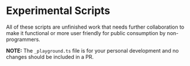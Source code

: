 # Experimental Scripts
All of these scripts are unfinished work that needs further collaboration to make it functional or more user friendly for public consumption by non-programmers.

**NOTE:** The `_playground.ts` file is for your personal development and no changes should be included in a PR.